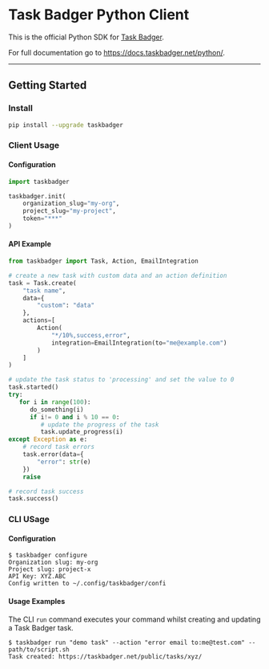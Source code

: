 # Task Badger Python Client

This is the official Python SDK for [Task Badger](https://taskbadger.net/).

For full documentation go to https://docs.taskbadger.net/python/.

---

## Getting Started

### Install

```bash
pip install --upgrade taskbadger
```

### Client Usage

#### Configuration

```python
import taskbadger

taskbadger.init(
    organization_slug="my-org",
    project_slug="my-project",
    token="***"
)
```

#### API Example

```python
from taskbadger import Task, Action, EmailIntegration

# create a new task with custom data and an action definition
task = Task.create(
    "task name",
    data={
        "custom": "data"
    },
    actions=[
        Action(
            "*/10%,success,error",
            integration=EmailIntegration(to="me@example.com")
        )
    ]
)

# update the task status to 'processing' and set the value to 0
task.started()
try:
   for i in range(100):
      do_something(i)
      if i!= 0 and i % 10 == 0:
         # update the progress of the task
         task.update_progress(i)
except Exception as e:
    # record task errors
    task.error(data={
        "error": str(e)
    })
    raise

# record task success
task.success()
```

### CLI USage

#### Configuration

```shell
$ taskbadger configure
Organization slug: my-org 
Project slug: project-x 
API Key: XYZ.ABC 
Config written to ~/.config/taskbadger/confi
```

#### Usage Examples

The CLI `run` command executes your command whilst creating and updating a Task Badger task.

```shell
$ taskbadger run "demo task" --action "error email to:me@test.com" -- path/to/script.sh
Task created: https://taskbadger.net/public/tasks/xyz/
```

